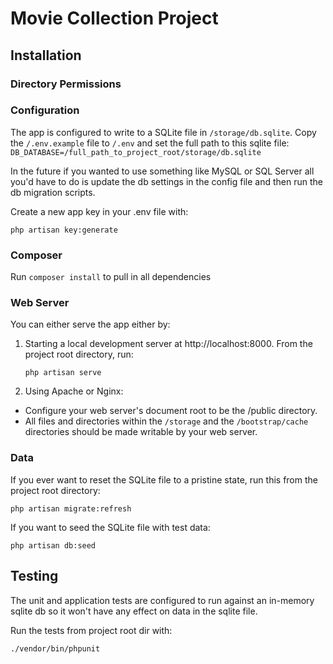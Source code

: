 # Movie Collection Project

## Installation

### Directory Permissions


### Configuration
The app is configured to write to a SQLite file in `/storage/db.sqlite`. 
Copy the `/.env.example` file to `/.env` and set the full path to this sqlite file:
`DB_DATABASE=/full_path_to_project_root/storage/db.sqlite`

In the future if you wanted to use something like MySQL or SQL Server all you'd have to do is update the db settings in the config file and then run the db migration scripts.

Create a new app key in your .env file with:
```
php artisan key:generate
```

### Composer
Run `composer install` to pull in all dependencies

### Web Server
You can either serve the app either by:
1. Starting a local development server at http://localhost:8000.
From the project root directory, run:
    ```
    php artisan serve
    ```
2. Using Apache or Nginx:
* Configure your web server's document root to be the /public directory. 
* All files and directories within the `/storage` and the `/bootstrap/cache` directories should be made writable by your web server.

### Data
If you ever want to reset the SQLite file to a pristine state, run this from the project root directory:
```
php artisan migrate:refresh
```

If you want to seed the SQLite file with test data:
```
php artisan db:seed
```

## Testing
The unit and application tests are configured to run against an in-memory sqlite db so it won't have any effect on data in the sqlite file.

Run the tests from project root dir with:
```
./vendor/bin/phpunit
```
